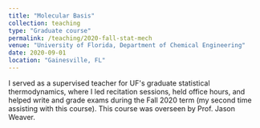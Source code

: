 ```yaml
---
title: "Molecular Basis"
collection: teaching
type: "Graduate course"
permalink: /teaching/2020-fall-stat-mech
venue: "University of Florida, Department of Chemical Engineering"
date: 2020-09-01
location: "Gainesville, FL"
---
```


I served as a supervised teacher for UF's graduate statistical thermodynamics, where I led recitation sessions, held office hours, and helped write and grade exams during the Fall 2020 term (my second time assisting with this course). This course was overseen by Prof. Jason Weaver.